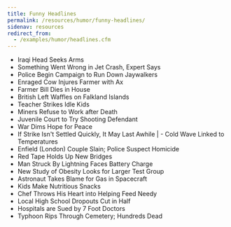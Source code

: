 ```yaml
---
title: Funny Headlines
permalink: /resources/humor/funny-headlines/
sidenav: resources
redirect_from:
  - /examples/humor/headlines.cfm
---
```


- Iraqi Head Seeks Arms
- Something Went Wrong in Jet Crash, Expert Says
- Police Begin Campaign to Run Down Jaywalkers
- Enraged Cow Injures Farmer with Ax
- Farmer Bill Dies in House
- British Left Waffles on Falkland Islands
- Teacher Strikes Idle Kids
- Miners Refuse to Work after Death
- Juvenile Court to Try Shooting Defendant
- War Dims Hope for Peace
- If Strike Isn't Settled Quickly, It May Last Awhile | - Cold Wave Linked to Temperatures
- Enfield (London) Couple Slain; Police Suspect Homicide
- Red Tape Holds Up New Bridges
- Man Struck By Lightning Faces Battery Charge
- New Study of Obesity Looks for Larger Test Group
- Astronaut Takes Blame for Gas in Spacecraft
- Kids Make Nutritious Snacks
- Chef Throws His Heart into Helping Feed Needy
- Local High School Dropouts Cut in Half
- Hospitals are Sued by 7 Foot Doctors
- Typhoon Rips Through Cemetery; Hundreds Dead
